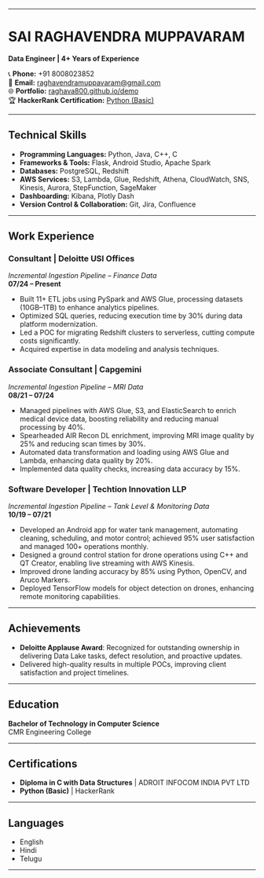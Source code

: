 

---

# SAI RAGHAVENDRA MUPPAVARAM  
**Data Engineer | 4+ Years of Experience**  

📞 **Phone:** +91 8008023852  
📧 **Email:** raghavendramuppavaram@gmail.com  
🌐 **Portfolio:** [raghava800.github.io/demo](https://raghava800.github.io/demo/)  
🏆 **HackerRank Certification:** [Python (Basic)](https://www.hackerrank.com/certificates/26139680d206)  

---

## **Technical Skills**  
- **Programming Languages:** Python, Java, C++, C  
- **Frameworks & Tools:** Flask, Android Studio, Apache Spark  
- **Databases:** PostgreSQL, Redshift  
- **AWS Services:** S3, Lambda, Glue, Redshift, Athena, CloudWatch, SNS, Kinesis, Aurora, StepFunction, SageMaker  
- **Dashboarding:** Kibana, Plotly Dash  
- **Version Control & Collaboration:** Git, Jira, Confluence  

---

## **Work Experience**  

### **Consultant** | **Deloitte USI Offices**  
*Incremental Ingestion Pipeline – Finance Data*  
**07/24 – Present**  
- Built 11+ ETL jobs using PySpark and AWS Glue, processing datasets (10GB–1TB) to enhance analytics pipelines.  
- Optimized SQL queries, reducing execution time by 30% during data platform modernization.  
- Led a POC for migrating Redshift clusters to serverless, cutting compute costs significantly.  
- Acquired expertise in data modeling and analysis techniques.  

### **Associate Consultant** | **Capgemini**  
*Incremental Ingestion Pipeline – MRI Data*  
**08/21 – 07/24**  
- Managed pipelines with AWS Glue, S3, and ElasticSearch to enrich medical device data, boosting reliability and reducing manual processing by 40%.  
- Spearheaded AIR Recon DL enrichment, improving MRI image quality by 25% and reducing scan times by 30%.  
- Automated data transformation and loading using AWS Glue and Lambda, enhancing data quality by 20%.  
- Implemented data quality checks, increasing data accuracy by 15%.  

### **Software Developer** | **Techtion Innovation LLP**  
*Incremental Ingestion Pipeline – Tank Level & Monitoring Data*  
**10/19 – 07/21**  
- Developed an Android app for water tank management, automating cleaning, scheduling, and motor control; achieved 95% user satisfaction and managed 100+ operations monthly.  
- Designed a ground control station for drone operations using C++ and QT Creator, enabling live streaming with AWS Kinesis.  
- Improved drone landing accuracy by 85% using Python, OpenCV, and Aruco Markers.  
- Deployed TensorFlow models for object detection on drones, enhancing remote monitoring capabilities.  

---

## **Achievements**  
- **Deloitte Applause Award**: Recognized for outstanding ownership in delivering Data Lake tasks, defect resolution, and proactive updates.  
- Delivered high-quality results in multiple POCs, improving client satisfaction and project timelines.  

---

## **Education**  
**Bachelor of Technology in Computer Science**  
CMR Engineering College  

---

## **Certifications**  
- **Diploma in C with Data Structures** | ADROIT INFOCOM INDIA PVT LTD  
- **Python (Basic)** | HackerRank  

---

## **Languages**  
- English  
- Hindi  
- Telugu  

---

